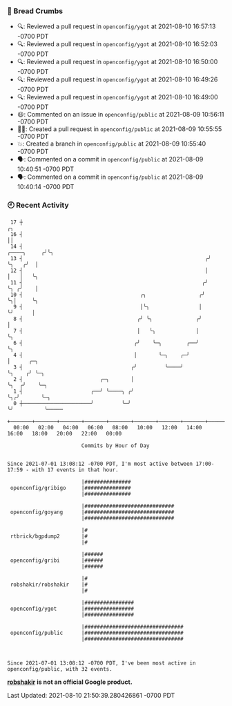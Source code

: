 ### 🍞 Bread Crumbs

 * 🔍: Reviewed a pull request in  `openconfig/ygot` at 2021-08-10 16:57:13 -0700 PDT
 * 🔍: Reviewed a pull request in  `openconfig/ygot` at 2021-08-10 16:52:03 -0700 PDT
 * 🔍: Reviewed a pull request in  `openconfig/ygot` at 2021-08-10 16:50:00 -0700 PDT
 * 🔍: Reviewed a pull request in  `openconfig/ygot` at 2021-08-10 16:49:26 -0700 PDT
 * 🔍: Reviewed a pull request in  `openconfig/ygot` at 2021-08-10 16:49:00 -0700 PDT
 * 😃: Commented on an issue in `openconfig/public` at 2021-08-09 10:56:11 -0700 PDT
 * ✍🏼: Created a pull request in `openconfig/public` at 2021-08-09 10:55:55 -0700 PDT
 * 💥: Created a branch in `openconfig/public` at 2021-08-09 10:55:40 -0700 PDT
 * 🗣: Commented on a commit in `openconfig/public` at 2021-08-09 10:40:51 -0700 PDT
 * 🗣: Commented on a commit in `openconfig/public` at 2021-08-09 10:40:14 -0700 PDT

### 🕘 Recent Activity
```
 17 ┼                                                                        ╭╮
 16 ┤                                                                        ││
 14 ┤                                                            ╭────╮     ╭╯╰╮
 13 ┤                                                           ╭╯    ╰╮   ╭╯  │
 12 ┤                                                           │      │   │   ╰╮
 11 ┤                                                          ╭╯      ╰╮ ╭╯    │
 10 ┤                                      ╭╮                 ╭╯        ╰╮│     ╰╮
  9 ┤                                      │╰╮                │          ╰╯      │
  8 ┤                                     ╭╯ ╰╮              ╭╯                  │
  7 ┤                                     │   ╰╮             │                   ╰╮
  6 ┤                                    ╭╯    ╰─╮        ╭──╯                    ╰╮
  4 ┤                                    │       ╰─╮    ╭─╯                        │      ╭─╮
  3 ┤                                   ╭╯         ╰────╯                          ╰╮    ╭╯ ╰─╮
  2 ┤                         ╭─╮       │                                           ╰╮  ╭╯    ╰─╮
  1 ┤                      ╭──╯ ╰────╮ ╭╯                                            ╰╮╭╯       ╰─╮
  0 ┼──────────────────────╯         ╰─╯                                              ╰╯          ╰─────
    +───────+───────+───────+───────+───────+───────+───────+───────+───────+───────+───────+───────+────
  00:00   02:00   04:00   06:00   08:00   10:00   12:00   14:00   16:00   18:00   20:00   22:00   00:00   

						Commits by Hour of Day


Since 2021-07-01 13:08:12 -0700 PDT, I'm most active between 17:00-17:59 - with 17 events in that hour.

```



```
                        |###############
 openconfig/gribigo     |###############
                        |###############

                        |#############################
 openconfig/goyang      |#############################
                        |#############################

                        |#
 rtbrick/bgpdump2       |#
                        |#

                        |######
 openconfig/gribi       |######
                        |######

                        |#
 robshakir/robshakir    |#
                        |#

                        |################
 openconfig/ygot        |################
                        |################

                        |################################
 openconfig/public      |################################
                        |################################



Since 2021-07-01 13:08:12 -0700 PDT, I've been most active in openconfig/public, with 32 events.

```
**[robshakir](mailto:robjs@google.com) is not an official Google product.**  


Last Updated: 2021-08-10 21:50:39.280426861 -0700 PDT
